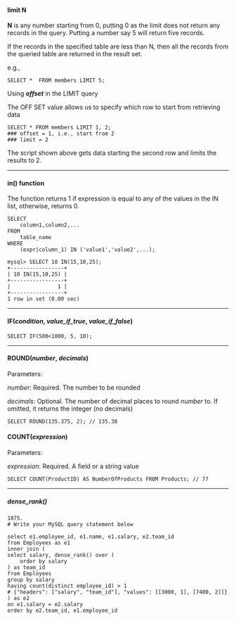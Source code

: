 #### limit N

**N** is any number starting from 0, putting 0 as the limit does not return any records in the query.  Putting a number say 5 will return five records.

If the records in the specified table are less than N, then all the records from the queried table are returned in the result set.

e.g.,

```mysql
SELECT *  FROM members LIMIT 5;
```

Using ***offset*** in the LIMIT query

The OFF SET value allows us to specify which row to start from retrieving data

```mysql
SELECT * FROM members LIMIT 1, 2;
### offset = 1, i.e., start from 2
### limit = 2
```

The script shown above gets data starting the second row and limits the results to 2.

---

#### in() function

The function returns 1 if expression is equal to any of the values in the IN list, otherwise, returns 0.

```mysql
SELECT 
    column1,column2,...
FROM
    table_name
WHERE 
    (expr|column_1) IN ('value1','value2',...);
```



```mysql
mysql> SELECT 10 IN(15,10,25);
+-----------------+
| 10 IN(15,10,25) |
+-----------------+
|               1 | 
+-----------------+
1 row in set (0.00 sec)
```

---

#### IF(*condition*, *value_if_true*, *value_if_false*)

```mysql
SELECT IF(500<1000, 5, 10);
```



---

#### ROUND(*number*, *decimals*)

Parameters:

*number*:  Required. The number to be rounded

*decimals*: Optional. The number of decimal places to round *number* to. If omitted, it returns the integer (no decimals)

```mysql
SELECT ROUND(135.375, 2); // 135.38
```



#### COUNT(*expression*)

Parameters:

*expression*: Required. A field or a string value

```mysql
SELECT COUNT(ProductID) AS NumberOfProducts FROM Products; // 77
```



---

##### dense_rank()

```mysql
1875.
# Write your MySQL query statement below

select e1.employee_id, e1.name, e1.salary, e2.team_id
from Employees as e1
inner join (
select salary, dense_rank() over (
    order by salary
) as team_id
from Employees
group by salary
having count(distinct employee_id) > 1
# {"headers": ["salary", "team_id"], "values": [[3000, 1], [7400, 2]]}
) as e2
on e1.salary = e2.salary
order by e2.team_id, e1.employee_id
```

